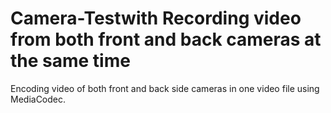 # Camera-Testwith Recording video from both front and back cameras at the same time 
Encoding video of both front and back side cameras in one video file using MediaCodec.
